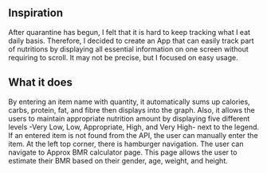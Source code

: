 ## Inspiration
After quarantine has begun, I felt that it is hard to keep tracking what I eat daily basis. Therefore, I decided to create an App that can easily track part of nutritions by displaying all essential information on one screen without requiring to scroll. It may not be precise, but I focused on easy usage.

## What it does
By entering an item name with quantity, it automatically sums up calories, carbs, protein, fat, and fibre then displays into the graph. Also, it allows the users to maintain appropriate nutrition amount by displaying five different levels -Very Low, Low, Appropriate, High, and Very High- next to the legend. If an entered item is not found from the API, the user can manually enter the item.
At the left top corner, there is hamburger navigation. The user can navigate to Approx BMR calculator page. This page allows the user to estimate their BMR based on their gender, age, weight, and height.